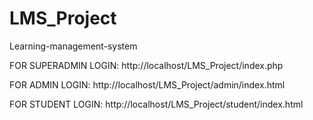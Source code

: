 # LMS_Project
Learning-management-system 

FOR SUPERADMIN LOGIN:
    http://localhost/LMS_Project/index.php

FOR ADMIN LOGIN:
  http://localhost/LMS_Project/admin/index.html


FOR STUDENT LOGIN:
   http://localhost/LMS_Project/student/index.html

